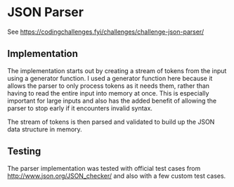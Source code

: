 # JSON Parser

See https://codingchallenges.fyi/challenges/challenge-json-parser/

## Implementation

The implementation starts out by creating a stream of tokens from the input using a generator function. I used a generator function here because it allows the parser to only process tokens as it needs them, rather than having to read the entire input into memory at once. This is especially important for large inputs and also has the added benefit of allowing the parser to stop early if it encounters invalid syntax.

The stream of tokens is then parsed and validated to build up the JSON data structure in memory.

## Testing

The parser implementation was tested with official test cases from http://www.json.org/JSON_checker/ and also with a few custom test cases.

